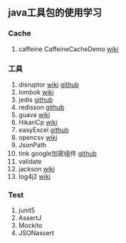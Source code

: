 ## java工具包的使用学习

### Cache
1. caffeine CaffeineCacheDemo [wiki](https://github.com/ben-manes/caffeine/wiki)

### 工具
1. disruptor [wiki](https://lmax-exchange.github.io/disruptor/) [github](https://github.com/LMAX-Exchange/disruptor)
2. lombok [wiki](https://projectlombok.org/)
3. jedis [github](https://github.com/redis/jedis)
5. redisson [github](https://github.com/redisson/redi)
6. guava [wiki](https://github.com/google/guava/wiki)
7. HikariCp [wiki](https://github.com/brettwooldridge/HikariCP)
8. easyExcel [github](https://github.com/alibaba/easyexcel)
9. opencsv [wiki](http://opencsv.sourceforge.net/)
10. JsonPath
11. tink google加密组件 [github](https://github.com/google/tink)
12.  validate 
13. jackson [wiki](https://github.com/FasterXML/jackson-databind)
14. log4j2 [wiki](https://logging.apache.org/log4j/2.x/manual/index.html)

### Test
1. junit5
2. AssertJ
3. Mockito
4. JSONassert

